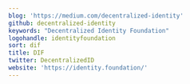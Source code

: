 ```yaml
---
blog: 'https://medium.com/decentralized-identity'
github: decentralized-identity
keywords: "Decentralized Identity Foundation"
logohandle: identityfoundation
sort: dif
title: DIF
twitter: DecentralizedID
website: 'https://identity.foundation/'
---
```

